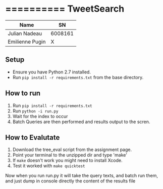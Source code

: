 ==========
TweetSearch
==========

| Name            | SN     |
|-----------------|--------|
| Julian Nadeau   | 6008161|
| Emilienne Pugin | X      | 

Setup
---
 - Ensure you have Python 2.7 installed.
 - Run `pip install -r requirements.txt` from the base directory.

How to run
---
 1. Run `pip install -r requirements.txt`
 2. Run `python -i run.py`
 3. Wait for the index to occur
 4. Batch Queries are then performed and results output to the scren.

How to Evalutate
---
 1. Download the tree_eval script from the assignment page.
 2. Point your terminal to the unzipped dir and type 'make'
 3. If `make` doesn't work you might need to install Xcode. 
 4. Test it worked with `make quicktest`

Now when you run run.py it will take the query texts, and batch run them, and just dump in console directly the content of the results file
